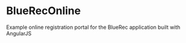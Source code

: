 # BlueRecOnline
Example online registration portal for the BlueRec application built with AngularJS
